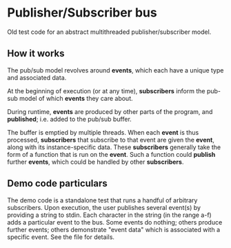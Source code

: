 # Publisher/Subscriber bus

Old test code for an abstract multithreaded publisher/subscriber model.

## How it works

The pub/sub model revolves around **events**, which each have a unique type and associated data. 

At the beginning of execution (or at any time), **subscribers** inform the pub-sub model of which **events** they care about.

During runtime, **events** are produced by other parts of the program, and **published**; i.e. added to the pub/sub buffer.

The buffer is emptied by multiple threads. When each **event** is thus processed, **subscribers** that subscribe to that event are given the **event**, along with its instance-specific data. These **subscribers** generally take the form of a function that is run on the **event**. Such a function could **publish** further **events**, which could be handled by other **subscribers**.

## Demo code particulars

The demo code is a standalone test that runs a handful of arbitrary subscribers. Upon execution, the user publishes several event(s) by providing a string to stdin. Each character in the string (in the range a-f) adds a particular event to the bus. Some events do nothing; others produce further events; others demonstrate "event data" which is associated with a specific event. See the file for details.
